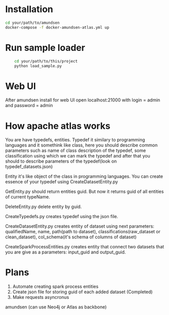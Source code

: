 # Installation
```bash
cd your/path/to/amundsen
docker-compose -f docker-amundsen-atlas.yml up
```
# Run sample loader
```bash
    cd your/path/to/this/project
    python load_sample.py
```


# Web UI
After amundsen install for web UI open localhost:21000 with  login = admin and password = admin

# How apache atlas works
You are have typedefs, entities. Typedef it similary to programming languages and it somethink like class, here you should describe common parameters such as name of class
description of the typedef, some classification using which we can mark the typedef and after that you should to describe parameters of the typedef(look on typedef_datasets.json)

Entity it's like object of the class in programming languages. You can create essence of your typedef using CreateDatasetEntity.py


GetEntity.py should return entities guid. But now it returns guid of all entities of current typeName.

DeleteEntity.py delete entity by guid.

CreateTypedefs.py сreates typedef using the json file.

CreateDatasetEntity.py creates entity of dataset using next parameters: qualifiedName, name, path(path to dataset), classifications(raw_dataset or clean_dataset), 
col_schema(it's schema of columns of dataset)

CreateSparkProcessEntities.py creates entity that connect two datasets that you are give as a parameters: input_guid and output_guid.

# Plans
1. Automate creating spark process entities
2. Create json file for storing guid of each added dataset (Completed)
3. Make requests asyncronus

amundsen (can use Neo4j or Atlas as backbone)